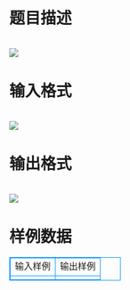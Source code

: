 # 

 
 # 题目描述 
<p>
<br><img border="0" src="/source/joyoi/tyvj-2696/img/aHR0cDovL3d3dy5qb3lvaS5jbi9wcm9ibGVtL3R5dmotMjY5Ni9wcm9ibGVtc19pbWFnZXMvMzE4NS8xOTE5XzEuanBn.jpg"> </p> 

 
 # 输入格式 
<p>
<br><img border="0" src="/source/joyoi/tyvj-2696/img/aHR0cDovL3d3dy5qb3lvaS5jbi9wcm9ibGVtL3R5dmotMjY5Ni9wcm9ibGVtc19pbWFnZXMvMzE4NS8xOTE5XzIuanBn.jpg"> </p> 

 
 # 输出格式 
<p>
<br><img border="0" src="/source/joyoi/tyvj-2696/img/aHR0cDovL3d3dy5qb3lvaS5jbi9wcm9ibGVtL3R5dmotMjY5Ni9wcm9ibGVtc19pbWFnZXMvMzE4NS8xOTE5XzMuanBn.jpg"> </p> 
# 样例数据
<style>
        table,table tr th, table tr td { border:1px solid #0094ff; }
        table { width: 200px; min-height: 25px; line-height: 25px; text-align: center; border-collapse: collapse;}   
    </style>
<table>
	<tr>
		<td>输入样例</td>
		<td>输出样例</td>
	</tr>
<tr><td></td><td></td></tr></table>
